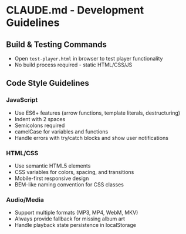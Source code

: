 # CLAUDE.md - Development Guidelines

## Build & Testing Commands
- Open `test-player.html` in browser to test player functionality
- No build process required - static HTML/CSS/JS

## Code Style Guidelines

### JavaScript
- Use ES6+ features (arrow functions, template literals, destructuring)
- Indent with 2 spaces
- Semicolons required
- camelCase for variables and functions
- Handle errors with try/catch blocks and show user notifications

### HTML/CSS
- Use semantic HTML5 elements
- CSS variables for colors, spacing, and transitions
- Mobile-first responsive design
- BEM-like naming convention for CSS classes

### Audio/Media
- Support multiple formats (MP3, MP4, WebM, MKV)
- Always provide fallback for missing album art
- Handle playback state persistence in localStorage